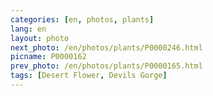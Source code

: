 ```yaml
---
categories: [en, photos, plants]
lang: en
layout: photo
next_photo: /en/photos/plants/P0000246.html
picname: P0000162
prev_photo: /en/photos/plants/P0000165.html
tags: [Desert Flower, Devils Gorge]
---
```


